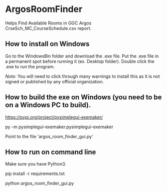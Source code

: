 # ArgosRoomFinder
Helps Find Available Rooms in GGC Argos CrseSch\_MC\_CourseSchedule.csv report.

## How to install on Windows
Go to the WindowsBin folder and download the .exe file. Put the .exe file in a permanent spot before running it (ex. Desktop folder). Double click the .exe to run the program.

_Note:_ You will need to click through many warnings to install this as it is not signed or published by any official organization.

## How to build the exe on Windows (you need to be on a Windows PC to build).
https://pypi.org/project/pysimplegui-exemaker/

py -m pysimplegui-exemaker.pysimplegui-exemaker

Point to the file 'argos\_room\_finder\_gui.py'

## How to run on command line
Make sure you have Python3.

pip install -r requirements.txt

python argos\_room\_finder\_gui.py

